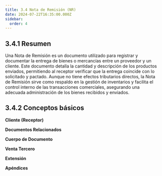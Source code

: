 ```yaml
---
title: 3.4 Nota de Remisión (NR)
date: 2024-07-22T16:35:00.000Z
sidebar:
  order: 4
---
```

## 3.4.1 Resumen

Una Nota de Remisión es un documento utilizado para registrar y documentar la entrega de bienes o mercancías entre un proveedor y un cliente. Este documento detalla la cantidad y descripción de los productos enviados, permitiendo al receptor verificar que la entrega coincide con lo solicitado y pactado. Aunque no tiene efectos tributarios directos, la Nota de Remisión sirve como respaldo en la gestión de inventarios y facilita el control interno de las transacciones comerciales, asegurando una adecuada administración de los bienes recibidos y enviados.








## 3.4.2 Conceptos básicos

**Cliente (Receptor)**

**Documentos Relacionados**

**Cuerpo de Documento**

**Venta Tercero**

**Extensión**

**Apéndices**

